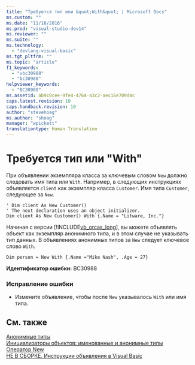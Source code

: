 ```yaml
---
title: "Требуется тип или &quot;With&quot; | Microsoft Docs"
ms.custom: ""
ms.date: "11/16/2016"
ms.prod: "visual-studio-dev14"
ms.reviewer: ""
ms.suite: ""
ms.technology: 
  - "devlang-visual-basic"
ms.tgt_pltfrm: ""
ms.topic: "article"
f1_keywords: 
  - "vbc30988"
  - "bc30988"
helpviewer_keywords: 
  - "BC30988"
ms.assetid: ab9c0cee-9fe4-4764-a3c2-aec16e709d4c
caps.latest.revision: 10
caps.handback.revision: 10
author: "stevehoag"
ms.author: "shoag"
manager: "wpickett"
translationtype: Human Translation
---
```

# Требуется тип или &quot;With&quot;
При объявлении экземпляра класса за ключевым словом `New` должно следовать имя типа или `With`. Например, в следующих инструкциях объявляется `client` как экземпляр класса `Customer`. Имя типа `Customer`, следующее за `New`.  
  
```  
' Dim client As New Customer()  
' The next declaration uses an object initializer.  
Dim client As New Customer() With {.Name = "Litware, Inc."}  
```  
  
 Начиная с версии [!INCLUDE[vb_orcas_long](../../visual-basic/misc/includes/vb_orcas_long_md.md)], вы можете объявлять объект как экземпляр анонимного типа, и в этом случае не указывать тип данных. В объявлениях анонимных типов за `New` следует ключевое слово `With`.  
  
```  
Dim person = New With {.Name ="Mike Nash", .Age = 27}  
```  
  
 **Идентификатор ошибки:** BC30988  
  
### Исправление ошибки  
  
-   Измените объявление, чтобы после `New` указывалось `With` или имя типа.  
  
## См. также  
 [Анонимные типы](../../visual-basic/programming-guide/language-features/objects-and-classes/anonymous-types.md)   
 [Инициализаторы объектов: именованные и анонимные типы](../../visual-basic/programming-guide/language-features/objects-and-classes/object-initializers-named-and-anonymous-types.md)   
 [Оператор New](../../visual-basic/language-reference/operators/new-operator.md)   
 [НЕ В СБОРКЕ. Инструкции объявления в Visual Basic](http://msdn.microsoft.com/ru-ru/81f3c398-f45c-4d95-80bf-aa39d1a0fb30)